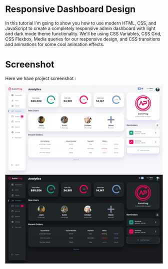 # Responsive Dashboard Design
In this tutorial  I'm going to show you how to use modern HTML, CSS, and JavaScript to create a completely responsive admin dashboard with light and dark mode theme functionality. We'll be using CSS Variables, CSS Grid, CSS Flexbox, Media queries for our responsive design, and CSS transitions and animations for some cool animation effects.

# Screenshot
Here we have project screenshot :

![screenshot1](screenshot1.png)
![screenshot2](screenshot2.png)
